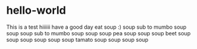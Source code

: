 # hello-world
This is a test
hiiiiii
have a good day
eat soup
:)
soup
sub to mumbo
soup
soup
soup
sub to mumbo
soup
soup
soup
pea soup
soup
soup
beet soup
soup
soup
soup
soup
soup
tamato soup
soup
soup
soup
